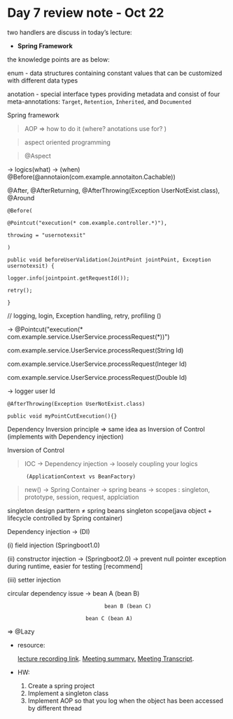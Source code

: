 # Day 7 review note - Oct 22

two handlers are discuss in today’s lecture:

- **Spring Framework**

the knowledge points are as below:

enum - data structures containing constant values that can be customized with different data types 

anotation - special interface types providing metadata and consist of four meta-annotations: `Target`, `Retention`, `Inherited`, and `Documented` 

Spring framework

> AOP ⇒ how to do it (where? anotations use for? )

> aspect oriented programming

> @Aspect

-> logics(what) -> (when) @Before(@annotaion(com.example.annotaiton.Cachable))

@After, @AfterReturning, @AfterThrowing(Exception UserNotExist.class), @Around

`@Before(`

`@Pointcut("execution(* com.example.controller.*)"),`

`throwing = "usernotexsit"`

`)`

`public void beforeUserValidation(JointPoint jointPoint, Exception usernotexsit) {`

`logger.info(jointpoint.getRequestId());`

`retry();`

`}`

// logging, login, Exception handling, retry, profiling ()

-> @Pointcut("execution(* com.example.service.UserService.processRequest(*))")

com.example.service.UserService.processRequest(String Id)

com.example.service.UserService.processRequest(Integer Id)

com.example.service.UserService.processRequest(Double Id)

-> logger user Id

`@AfterThrowing(Exception UserNotExist.class)`

`public void myPointCutExecution(){}`

Dependency Inversion principle => same idea as Inversion of Control (implements with Dependency injection)

Inversion of Control

> IOC -> Dependency injection -> loosely coupling your logics

          (ApplicationContext vs BeanFactory)

> new() -> Spring Container ->  spring beans -> scopes :  singleton, prototype, session, request, applciation

singleton design parttern ≠  spring beans singleton scope(java object + lifecycle controlled by Spring container)

Dependency injection -> (DI)

(i) field injection (Springboot1.0)

(ii) constructor injection -> (Springboot2.0) -> prevent null pointer exception during runtime, easier for testing [recommend]

(iii) setter injection

circular dependency issue -> bean A (bean B)

                                   bean B (bean C)

                             bean C (bean A)

 ⇒ @Lazy

- resource:
    
    [lecture recording link](https://drive.google.com/file/d/1gxETdc3Z6RpiYTMx6z5UqRcC11qml-xR/view).
    [Meeting summary.](https://docs.google.com/document/d/13NghrrdPXFT5eUlx6A0vBb3r-6LFEPzGQiP6KVAfg_0/edit?tab=t.ndv3nqlll7v4)
    [Meeting Transcript](https://docs.google.com/document/d/13NghrrdPXFT5eUlx6A0vBb3r-6LFEPzGQiP6KVAfg_0/edit?tab=t.54m3csnhdelb).
    
- HW:
    1. Create a spring project
    2. Implement a singleton class
    3. Implement AOP so that you log when the object has been accessed by different thread